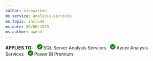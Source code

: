 ```yaml
---
author: minewiskan
ms.service: analysis-services  
ms.topic: include
ms.date: 06/06/2019
ms.author: owend
---
```


**APPLIES TO:** ![Yes](media/yes-icon.png)SQL Server Analysis Services ![Yes](media/yes-icon.png)Azure Analysis Services ![Yes](media/yes-icon.png)Power BI Premium